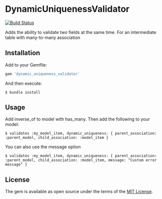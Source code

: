 # DynamicUniquenessValidator
[![Build Status](https://travis-ci.org/Platinet/dynamic_uniqueness_validator.svg?branch=master)](https://travis-ci.org/Platinet/dynamic_uniqueness_validator)

Adds the ability to validate two fields at the same time. For an intermediate table with many-to-many association

## Installation

Add to your Gemfile:

```ruby
gem 'dynamic_uniqueness_validator'
```

And then execute:

    $ bundle install

## Usage

Add inverse_of to model with has_many. Then add the following to your model:

    $ validates :my_model_item, dynamic_uniqueness: { parent_association: :parent_model, child_association: :model_item }

You can also use the message option

    $ validates :my_model_item, dynamic_uniqueness: { parent_association: :parent_model, child_association: :model_item, message: "Custom error message" }

## License

The gem is available as open source under the terms of the [MIT License](http://opensource.org/licenses/MIT).
